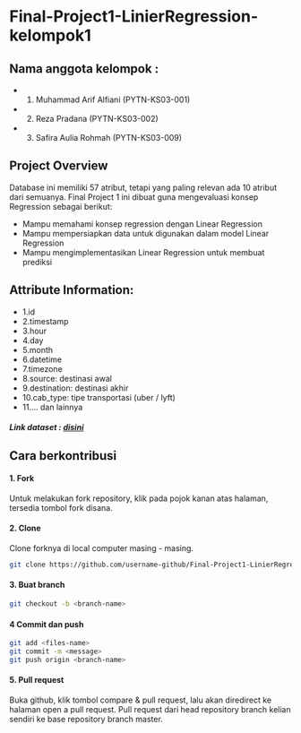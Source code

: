# Final-Project1-LinierRegression-kelompok1
## Nama anggota kelompok :
- 1. Muhammad Arif Alfiani (PYTN-KS03-001)
- 2. Reza Pradana (PYTN-KS03-002)
- 3. Safira Aulia Rohmah (PYTN-KS03-009)
## Project Overview
Database ini memiliki 57 atribut, tetapi yang paling relevan ada 10 atribut dari semuanya.
Final Project 1 ini dibuat guna mengevaluasi konsep Regression sebagai berikut:
* Mampu memahami konsep regression dengan Linear Regression
* Mampu mempersiapkan data untuk digunakan dalam model Linear Regression
* Mampu mengimplementasikan Linear Regression untuk membuat prediksi
## Attribute Information:
- 1.id
- 2.timestamp
- 3.hour
- 4.day
- 5.month
- 6.datetime
- 7.timezone
- 8.source: destinasi awal
- 9.destination: destinasi akhir
- 10.cab_type: tipe transportasi (uber / lyft)
- 11.... dan lainnya
##### Link dataset : <a href="https://www.kaggle.com/brllrb/uber-and-lyft-dataset-boston-ma"><b> disini</b></a>



## Cara berkontribusi
#### 1. Fork
Untuk melakukan fork repository, klik pada pojok kanan atas halaman, tersedia tombol fork disana.
#### 2. Clone
Clone forknya di local computer masing - masing.
```sh
git clone https://github.com/username-github/Final-Project1-LinierRegression-kelompok1.git
```
#### 3. Buat branch
```sh
git checkout -b <branch-name>
```

#### 4 Commit dan push
```sh
git add <files-name>
git commit -m <message>
git push origin <branch-name>
```
####  5. Pull request
Buka github, klik tombol compare & pull request, lalu akan diredirect ke halaman open a pull request. Pull request dari head repository branch kelian sendiri ke base repository branch master.
